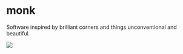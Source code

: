 monk
====

Software inspired by brilliant corners and things unconventional and beautiful.

<img src="http://i.imgur.com/TovwG.jpg">
